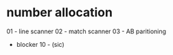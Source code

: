 # number allocation

01 - line scanner
02 - match scanner
03 - AB paritioning
   - blocker
10 - (sic)
